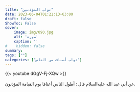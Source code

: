 ```yaml
---
title: "ثواب المؤذنين"
date: 2023-06-04T01:21:13+03:00
draft: false
ShowToc: False
cover:
    image: img/090.jpg
    alt: 'صورة'
    caption: ''
#    hidden: false
summary: 
tags: [""]
categories: ["ثواب أصناف من الناس"]
---
```

{{< youtube dGgV-Fj-XQw >}}  
 <br>
عن أبي
عبد الله عليه‌السلام قال : أطول الناس أعناقا يوم القيامة المؤذنون.

